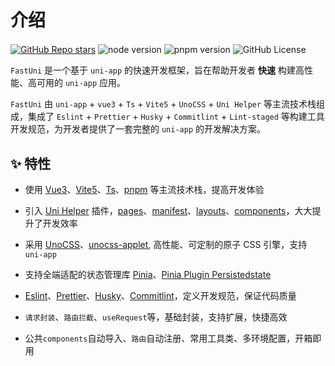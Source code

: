 # 介绍

<div class="md-center" style="margin-top: 20px;">

[![GitHub Repo stars](https://img.shields.io/github/stars/willis325/fastuni?style=flat&logo=github)](https://github.com/willis325/fastuni)
![node version](https://img.shields.io/badge/node-%3E%3D18-green)
![pnpm version](https://img.shields.io/badge/pnpm-%3E%3D8-green)
![GitHub License](https://img.shields.io/github/license/willis325/fastuni)

</div>

`FastUni` 是一个基于 `uni-app` 的快速开发框架，旨在帮助开发者 __快速__ 构建高性能、高可用的 `uni-app` 应用。

`FastUni` 由 `uni-app` + `vue3` + `Ts` + `Vite5` + `UnoCSS` + `Uni Helper` 等主流技术栈组成，集成了 `Eslint` + `Prettier` + `Husky` + `Commitlint` + `Lint-staged` 等构建工具开发规范，为开发者提供了一套完整的 `uni-app` 的开发解决方案。

## ✨ 特性

- 使用 [Vue3](https://cn.vuejs.org)、[Vite5](https://vite.dev)、[Ts](https://www.typescriptlang.org/docs/)、[pnpm](https://pnpm.io) 等主流技术栈，提高开发体验

- 引入 [Uni Helper](https://uni-helper.js.org) 插件，[pages](https://uni-helper.js.org/vite-plugin-uni-pages)、[manifest](https://uni-helper.js.org/vite-plugin-uni-manifest)、[layouts](https://uni-helper.js.org/vite-plugin-uni-layouts)、[components](https://uni-helper.js.org/vite-plugin-uni-components)，大大提升了开发效率

- 采用 [UnoCSS](https://unocss.dev)、[unocss-applet](https://github.com/unocss-applet/unocss-applet/), 高性能、可定制的原子 CSS 引擎，支持 `uni-app`

- 支持全端适配的状态管理库 [Pinia](https://pinia.vuejs.org/zh/)、[Pinia Plugin Persistedstate](https://prazdevs.github.io/pinia-plugin-persistedstate/zh/)

- [Eslint](https://zh-hans.eslint.org/docs/latest/)、[Prettier](https://prettier.io/docs/en/)、[Husky](https://typicode.github.io/husky/)、[Commitlint](https://commitlint.js.org/)，定义开发规范，保证代码质量

- `请求封装`、`路由拦截`、`useRequest`等，基础封装，支持扩展，快捷高效

- 公共`components`自动导入、`路由`自动注册、常用工具类、多环境配置，开箱即用


